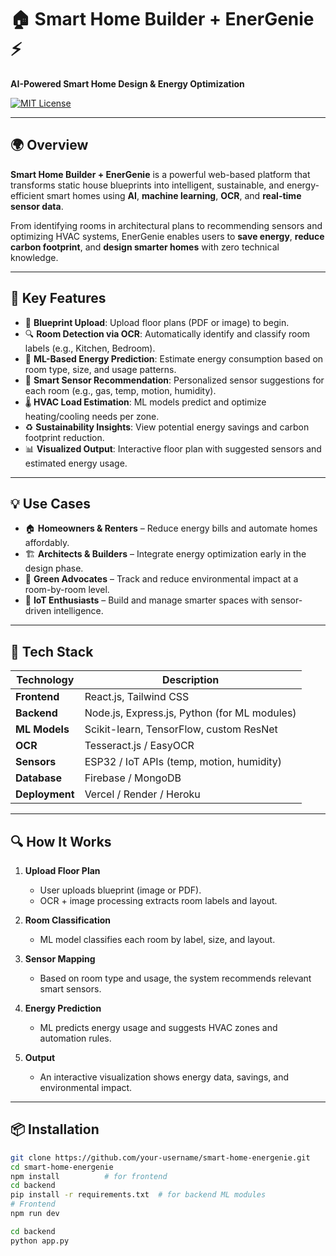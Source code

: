 # 🏠 Smart Home Builder + EnerGenie ⚡  
**AI-Powered Smart Home Design & Energy Optimization**

[![MIT License](https://img.shields.io/badge/License-MIT-blue.svg)](LICENSE)

---

## 🌍 Overview

**Smart Home Builder + EnerGenie** is a powerful web-based platform that transforms static house blueprints into intelligent, sustainable, and energy-efficient smart homes using **AI**, **machine learning**, **OCR**, and **real-time sensor data**.

From identifying rooms in architectural plans to recommending sensors and optimizing HVAC systems, EnerGenie enables users to **save energy**, **reduce carbon footprint**, and **design smarter homes** with zero technical knowledge.

---

## 🚀 Key Features

- 📄 **Blueprint Upload**: Upload floor plans (PDF or image) to begin.
- 🔍 **Room Detection via OCR**: Automatically identify and classify room labels (e.g., Kitchen, Bedroom).
- 🧠 **ML-Based Energy Prediction**: Estimate energy consumption based on room type, size, and usage patterns.
- 🔌 **Smart Sensor Recommendation**: Personalized sensor suggestions for each room (e.g., gas, temp, motion, humidity).
- 🌡️ **HVAC Load Estimation**: ML models predict and optimize heating/cooling needs per zone.
- ♻️ **Sustainability Insights**: View potential energy savings and carbon footprint reduction.
- 📊 **Visualized Output**: Interactive floor plan with suggested sensors and estimated energy usage.

---

## 💡 Use Cases

- 🏠 **Homeowners & Renters** – Reduce energy bills and automate homes affordably.
- 🏗️ **Architects & Builders** – Integrate energy optimization early in the design phase.
- 🌿 **Green Advocates** – Track and reduce environmental impact at a room-by-room level.
- 📡 **IoT Enthusiasts** – Build and manage smarter spaces with sensor-driven intelligence.

---

## 🧠 Tech Stack

| Technology       | Description                                    |
|------------------|------------------------------------------------|
| **Frontend**     | React.js, Tailwind CSS                        |
| **Backend**      | Node.js, Express.js, Python (for ML modules) |
| **ML Models**    | Scikit-learn, TensorFlow, custom ResNet       |
| **OCR**          | Tesseract.js / EasyOCR                        |
| **Sensors**      | ESP32 / IoT APIs (temp, motion, humidity)     |
| **Database**     | Firebase / MongoDB                            |
| **Deployment**   | Vercel / Render / Heroku                      |

---

## 🔍 How It Works

1. **Upload Floor Plan**
   - User uploads blueprint (image or PDF).
   - OCR + image processing extracts room labels and layout.

2. **Room Classification**
   - ML model classifies each room by label, size, and layout.

3. **Sensor Mapping**
   - Based on room type and usage, the system recommends relevant smart sensors.

4. **Energy Prediction**
   - ML predicts energy usage and suggests HVAC zones and automation rules.

5. **Output**
   - An interactive visualization shows energy data, savings, and environmental impact.

---

## 📦 Installation

```bash
git clone https://github.com/your-username/smart-home-energenie.git
cd smart-home-energenie
npm install          # for frontend
cd backend
pip install -r requirements.txt  # for backend ML modules
# Frontend
npm run dev

cd backend
python app.py
